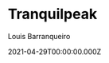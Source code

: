 ---
title: Tranquilpeak
github: https://github.com/LouisBarranqueiro/hexo-theme-tranquilpeak
demo: https://louisbarranqueiro.github.io/hexo-theme-tranquilpeak/
license: GPL-3.0
author: Louis Barranqueiro
author_link: ''
author_twitter: gorgiasio
author_github: LouisBarranqueiro
date: 2021-04-29T00:00:00.000Z
ssg:
  - Hexo
cms:
  - null
css:
  - null
archetype:
  - Blog
services: null
hosting:
  - Netlify
  - Vercel
description: A gorgeous responsive theme for Hexo blog framework.
stale: false
disabled: false
disabled_reason: null
draft: false
---